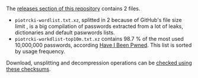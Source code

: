 The [releases section of this repository](https://github.com/piotrcki/wordlist/releases) contains 2 files.

* `piotrcki-wordlist.txt.xz`, splitted in 2 because of GitHub's file size limit
, is a big compilation of passwords extracted from a lot of leaks, dictionaries and default paswwords lists.
* `piotrcki-workdlist-top10m.txt.xz` contains 98.7 % of the most used 10,000,000
 passwords, according [Have I Been Pwned](https://haveibeenpwned.com).
This list is sorted by usage frequency.

Download, unsplitting and decompression operations can be [checked using these checksums](SHA512SUM).
